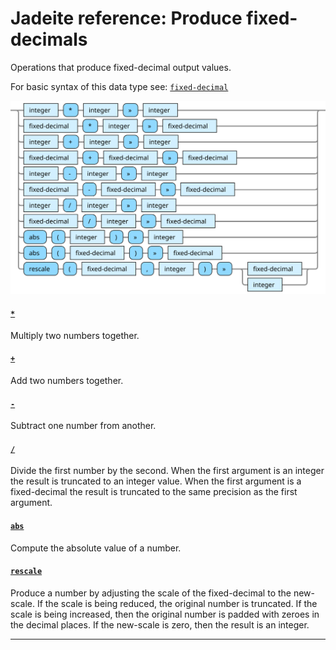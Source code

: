 <!---
  This markdown file was generated. Do not edit.
  -->

# Jadeite reference: Produce fixed-decimals

Operations that produce fixed-decimal output values.

For basic syntax of this data type see: [`fixed-decimal`](halite_basic-syntax-reference-j.md#fixed-decimal)

!["fixed-decimal-out"](../halite-bnf-diagrams/fixed-decimal-out-j.svg)

#### [`*`](halite_full-reference-j.md#_S)

Multiply two numbers together.

#### [`+`](halite_full-reference-j.md#_A)

Add two numbers together.

#### [`-`](halite_full-reference-j.md#-)

Subtract one number from another.

#### [`/`](halite_full-reference-j.md#/)

Divide the first number by the second. When the first argument is an integer the result is truncated to an integer value. When the first argument is a fixed-decimal the result is truncated to the same precision as the first argument.

#### [`abs`](halite_full-reference-j.md#abs)

Compute the absolute value of a number.

#### [`rescale`](halite_full-reference-j.md#rescale)

Produce a number by adjusting the scale of the fixed-decimal to the new-scale. If the scale is being reduced, the original number is truncated. If the scale is being increased, then the original number is padded with zeroes in the decimal places. If the new-scale is zero, then the result is an integer.

---
